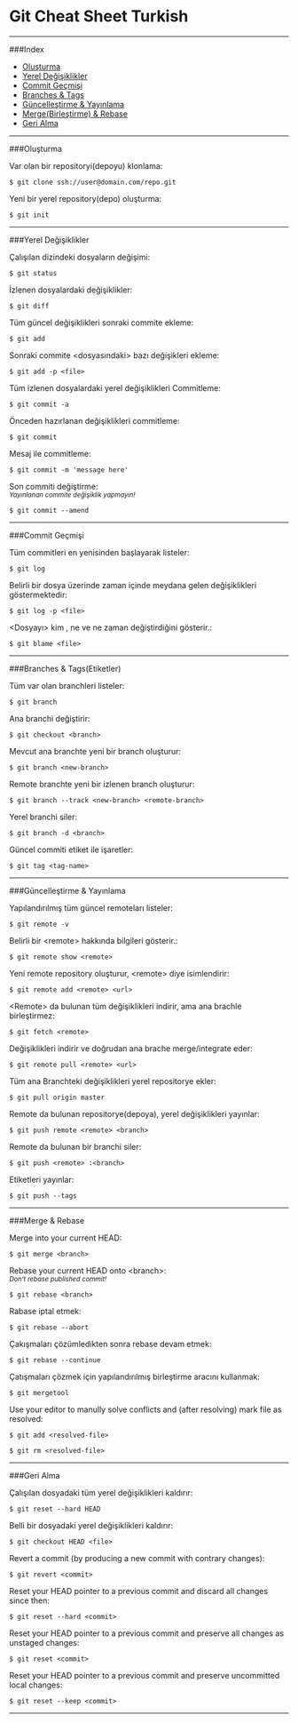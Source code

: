 Git Cheat Sheet Turkish
===============

<hr>

###Index
* [Oluşturma](#oluşturma)
* [Yerel Değişiklikler](#yerel-değişiklikler)
* [Commit Geçmişi](#commit-geçmişi)
* [Branches & Tags](#branches--tags)
* [Güncelleştirme & Yayınlama](#güncelleştirme--yayınlama)
* [Merge(Birleştirme) & Rebase](#merge--rebase)
* [Geri Alma](#geri-alma)

<hr>
###Oluşturma

Var olan bir repositoryi(depoyu) klonlama:
```
$ git clone ssh://user@domain.com/repo.git
```

Yeni bir yerel repository(depo) oluşturma:
```
$ git init
```

<hr>
###Yerel Değişiklikler

Çalışılan dizindeki dosyaların değişimi:
```
$ git status
```

İzlenen dosyalardaki değişiklikler:
```
$ git diff
```

Tüm güncel değişiklikleri sonraki commite ekleme:
```
$ git add
```

Sonraki commite &lt;dosyasındaki&gt; bazı değişikleri ekleme:
```
$ git add -p <file>
```

Tüm izlenen dosyalardaki yerel değişiklikleri Commitleme:
```
$ git commit -a
```

Önceden hazırlanan değişiklikleri commitleme:
```
$ git commit
```

Mesaj ile commitleme:
```
$ git commit -m 'message here'
```

Son commiti değiştirme:<br>
<em><sub>Yayınlanan commite değişiklik yapmayın!</sub></em>
```
$ git commit --amend
```

<hr>
###Commit Geçmişi

Tüm commitleri en yenisinden başlayarak listeler:
```
$ git log
```

Belirli bir dosya üzerinde zaman içinde meydana gelen değişiklikleri göstermektedir:
```
$ git log -p <file>
```
&lt;Dosyayı&gt; kim , ne ve ne zaman değiştirdiğini gösterir.:
```
$ git blame <file>
```

<hr>
###Branches & Tags(Etiketler)

Tüm var olan branchleri listeler:
```
$ git branch
```

Ana branchi değiştirir:
```
$ git checkout <branch>
```

Mevcut ana branchte yeni bir branch oluşturur:
```
$ git branch <new-branch>
```

Remote branchte yeni bir izlenen branch oluşturur:
```
$ git branch --track <new-branch> <remote-branch>
```

Yerel branchi siler:
```
$ git branch -d <branch>
```

Güncel commiti etiket ile işaretler:
```
$ git tag <tag-name>
```

<hr>
###Güncelleştirme & Yayınlama

Yapılandırılmış tüm güncel remoteları listeler:
```
$ git remote -v
```

Belirli bir &lt;remote&gt; hakkında bilgileri gösterir.:
```
$ git remote show <remote>
```

Yeni remote repository oluşturur, &lt;remote&gt; diye isimlendirir:
```
$ git remote add <remote> <url>
```

&lt;Remote&gt; da bulunan tüm değişiklikleri indirir, ama ana brachle birleştirmez:
```
$ git fetch <remote>
```

Değişiklikleri indirir ve doğrudan ana brache merge/integrate eder:
```
$ git remote pull <remote> <url>
```

Tüm ana Branchteki değişiklikleri yerel repositorye ekler:
```
$ git pull origin master
```

Remote da bulunan repositorye(depoya), yerel değişiklikleri yayınlar:
```
$ git push remote <remote> <branch>
```

Remote da bulunan bir branchi siler:
```
$ git push <remote> :<branch>
```

Etiketleri yayınlar:
```
$ git push --tags
```

<hr>
###Merge & Rebase

Merge <branch> into your current HEAD:
```
$ git merge <branch>
```

Rebase your current HEAD onto &lt;branch&gt;:<br>
<em><sub>Don't rebase published commit!</sub></em>
```
$ git rebase <branch>
```

Rabase iptal etmek:
```
$ git rebase --abort
```

Çakışmaları çözümledikten sonra rebase devam etmek:
```
$ git rebase --continue
```

Çatışmaları çözmek için yapılandırılmış birleştirme aracını kullanmak:
```
$ git mergetool
```

Use your editor to manully solve conflicts and (after resolving) mark file as resolved:
```
$ git add <resolved-file>
```
```
$ git rm <resolved-file>
```

<hr>
###Geri Alma

Çalışılan dosyadaki tüm yerel değişiklikleri kaldırır:
```
$ git reset --hard HEAD
```

Belli bir dosyadaki yerel değişiklikleri kaldırır:
```
$ git checkout HEAD <file>
```

Revert a commit (by producing a new commit with contrary changes):
```
$ git revert <commit>
```

Reset your HEAD pointer to a previous commit and discard all changes since then:
```
$ git reset --hard <commit>
```

Reset your HEAD pointer to a previous commit and preserve all changes as unstaged changes:
```
$ git reset <commit>
```

Reset your HEAD pointer to a previous commit and preserve uncommitted local changes:
```
$ git reset --keep <commit>
```

<hr>
